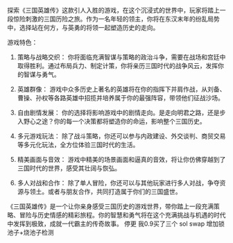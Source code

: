探索《三国英雄传》这款引人入胜的游戏，在这个沉浸式的世界中，玩家将踏上一段惊险刺激的三国历险之旅。作为一名年轻的领主，你将在东汉末年的纷乱局势中，选择站在何方，与英勇的将领一起塑造历史的走向。

游戏特色：

1. 策略与战略交织： 你将面临充满智谋与策略的政治斗争，需要在战场和宫廷中取得胜利。通过布局兵力、制定计策，你将亲历三国时代的战争风云，发挥你的智谋与勇气。

2. 英雄群像： 游戏中众多历史上著名的英雄将在你的指挥下并肩作战，从刘备、曹操、孙权等各路英雄中招揽并培养属于你的最强阵容，带领他们征战沙场。

3. 自由剧情发展： 你的选择将影响游戏中的剧情走向。是走向明君之路，还是步入野心之途？你的每一个决策都将塑造你的命运，影响整个三国历史。

4. 多元游戏玩法： 除了战斗策略，你还可以参与内政建设、外交谈判、商贸交易等多元化玩法，全方位体验三国时代的生活。

5. 精美画面与音效： 游戏中精美的场景画面和逼真的音效，将让你仿佛穿越到了三国时代的世界，感受其壮阔与恢弘。

6. 多人对战和合作： 除了单人冒险，你还可以与其他玩家进行多人对战，争夺资源与领土。或者与朋友合作，共同打造属于你们的三国盛世。

《三国英雄传》是一个让你亲身感受三国历史的游戏世界，带你踏上一段充满策略、冒险与历史情感的精彩旅程。你的智慧和勇气将在这个充满挑战与机遇的时代中发挥到极致，成就一代霸主的传奇故事。
停更
我0.9买了三个
sol swap 增加锁池子+烧池子检测
